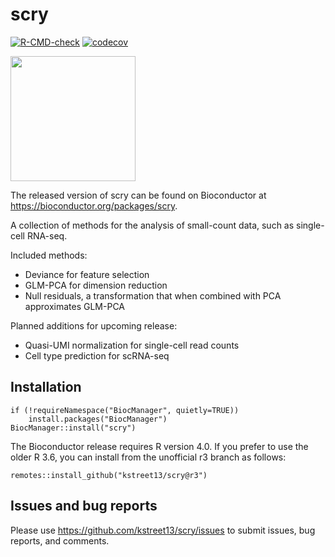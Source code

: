# scry

<!-- badges: start -->
[![R-CMD-check](https://github.com/kstreet13/scry/workflows/R-CMD-check-bioc/badge.svg)](https://github.com/kstreet13/scry/actions)
[![codecov](https://codecov.io/gh/kstreet13/scry/branch/master/graph/badge.svg?token=2QCzltvkbJ)](https://codecov.io/gh/kstreet13/scry)
<!-- badges: end -->

<img src=inst/scry_sticker.png height="200">

The released version of scry can be found on Bioconductor at https://bioconductor.org/packages/scry.

A collection of methods for the analysis of small-count data, such as single-cell RNA-seq.

Included methods:
 - Deviance for feature selection
 - GLM-PCA for dimension reduction
 - Null residuals, a transformation that when combined with PCA approximates GLM-PCA

Planned additions for upcoming release:
 - Quasi-UMI normalization for single-cell read counts
 - Cell type prediction for scRNA-seq

## Installation
```
if (!requireNamespace("BiocManager", quietly=TRUE))
    install.packages("BiocManager")
BiocManager::install("scry")
```

The Bioconductor release requires R version 4.0. If you prefer to use the older
R 3.6, you can install from the unofficial r3 branch as follows:

```
remotes::install_github("kstreet13/scry@r3")
```

## Issues and bug reports
Please use https://github.com/kstreet13/scry/issues to submit issues, bug reports, and comments.
